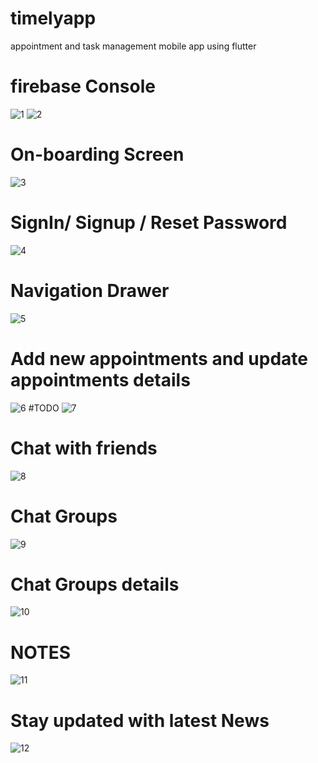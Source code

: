 # timelyapp
appointment and task management mobile app using flutter
# firebase Console 
![1](https://user-images.githubusercontent.com/72648231/178992579-09547f51-3e0e-4ad2-8719-fee298b5a605.png)
![2](https://user-images.githubusercontent.com/72648231/178992661-38e24a60-be5e-4019-9723-b454e58ab999.png)
# On-boarding Screen 
![3](https://user-images.githubusercontent.com/72648231/178992694-ed65da49-656b-44d0-8bc2-03ac20e2f070.png)
# SignIn/ Signup / Reset Password
![4](https://user-images.githubusercontent.com/72648231/178992852-b8fb48af-8c35-4cb8-9cd7-8f4f29b0372a.png)
# Navigation Drawer 
![5](https://user-images.githubusercontent.com/72648231/178993044-1acda882-dae7-435b-8b62-50ea28b50ba5.png)
# Add new appointments and update appointments details
![6](https://user-images.githubusercontent.com/72648231/178995452-b8d40a99-c355-47a2-abd2-5c10dad2f0ed.png)
#TODO 
![7](https://user-images.githubusercontent.com/72648231/178995716-8bdb4848-71a8-4e85-be28-c2dd83e509c9.png)
# Chat with friends
![8](https://user-images.githubusercontent.com/72648231/178995860-b68d7bd7-ab19-4271-9efd-7e8285489a81.png)
# Chat Groups
![9](https://user-images.githubusercontent.com/72648231/178995978-a0895a20-66b5-4399-ae99-2e98a9cc9028.png)
# Chat Groups details
![10](https://user-images.githubusercontent.com/72648231/178996145-9e0b703b-af3f-493d-8b69-88b432c180c7.png)
# NOTES
![11](https://user-images.githubusercontent.com/72648231/178996223-03512794-d96b-47b0-85e1-ea129cfaa990.png)
# Stay updated with latest News
![12](https://user-images.githubusercontent.com/72648231/178996253-823dffb5-ceaa-49e1-96d5-45f3859d3a50.png)

